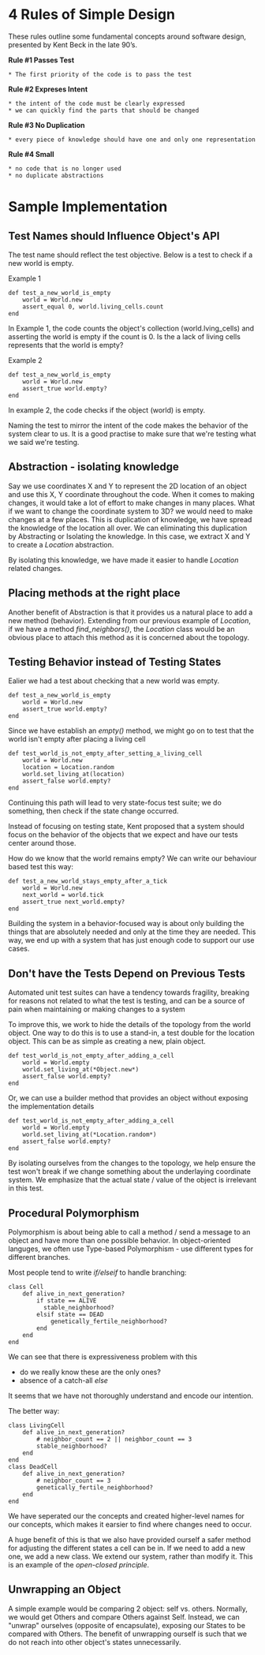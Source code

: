 # 4 Rules of Simple Design
These rules outline some fundamental concepts around software design, presented by Kent Beck in the late 90’s.

**Rule #1  Passes Test**

    * The first priority of the code is to pass the test
**Rule #2  Expreses Intent**

    * the intent of the code must be clearly expressed
    * we can quickly find the parts that should be changed

**Rule #3  No Duplication**

    * every piece of knowledge should have one and only one representation

**Rule #4  Small**

    * no code that is no longer used
    * no duplicate abstractions

# Sample Implementation

## Test Names should Influence Object's API
The test name should reflect the test objective.
Below is a test to check if a new world is empty. 

Example 1
```
def test_a_new_world_is_empty
    world = World.new
    assert_equal 0, world.living_cells.count
end
```
In Example 1, the code counts the object's collection (world.lving_cells) and asserting the world is empty if the count is 0.
Is the a lack of living cells represents that the world is empty?

Example 2
```
def test_a_new_world_is_empty
    world = World.new
    assert_true world.empty?
end
```
In example 2, the code checks if the object (world) is empty.

Naming the test to mirror the intent of the code makes the behavior of the system clear to us. It is a good practise to make sure that we're testing what we said we're testing.

## Abstraction - isolating knowledge
Say we use coordinates X and Y to represent the 2D location of an object and use this X, Y coordinate throughout the code. When it comes to making changes, it would take a lot of effort to make changes in many places.
What if we want to change the coordinate system to 3D? we would need to make changes at a few places. This is duplication of knowledge, we have spread the knowledge of the location all over. We can eliminating this duplication by Abstracting or Isolating the knowledge. In this case, we extract X and Y to create a *Location* abstraction.

By isolating this knowledge, we have made it easier to handle *Location* related changes. 

## Placing methods at the right place
Another benefit of Abstraction is that it provides us a natural place to add a new method (behavior). Extending from our previous example of *Location*, if we have a method *find_neighbors()*, the *Location* class would be an obvious place to attach this method as it is concerned about the topology. 

## Testing Behavior instead of Testing States
Ealier we had a test about checking that a new world was empty. 

```
def test_a_new_world_is_empty
    world = World.new
    assert_true world.empty?
end
```
Since we have establish an *empty()* method, we might go on to test that the world isn't empty after placing a living cell

```
def test_world_is_not_empty_after_setting_a_living_cell
    world = World.new
    location = Location.random
    world.set_living_at(location)
    assert_false world.empty?
end
```
Continuing this path will lead to very state-focus test suite; we do something, then check if the state change occurred.

Instead of focusing on testing state, Kent proposed that a system should focus on the behavior of the objects that we expect and have our tests center around those.

How do we know that the world remains empty?
We can write our behaviour based test this way:

```
def test_a_new_world_stays_empty_after_a_tick
    world = World.new
    next_world = world.tick
    assert_true next_world.empty?
end
```

Building the system in a behavior-focused way is about only building the things that are absolutely needed and only at the time they are needed. This way, we end up with a system that has just enough code to support our use cases.

## Don't have the Tests Depend on Previous Tests
Automated unit test suites can have a tendency towards fragility,
breaking for reasons not related to what the test is testing, and can be a source of pain when maintaining or making changes to a
system

To improve this, we work to hide the details of the topology from
the world object. One way to do this is to use a stand-in, a test
double for the location object. This can be as simple as creating a new, plain object.

```
def test_world_is_not_empty_after_adding_a_cell
    world = World.empty
    world.set_living_at(*Object.new*)
    assert_false world.empty?
end
```
Or, we can use a builder method that provides an object without exposing the implementation details

```
def test_world_is_not_empty_after_adding_a_cell
    world = World.empty
    world.set_living_at(*Location.random*)
    assert_false world.empty?
end
```
By isolating ourselves from the changes to the topology, we help ensure the test won't break if we change something about the underlaying coordinate system. We emphasize that the actual state / value of the object is irrelevant in this test.

## Procedural Polymorphism
Polymorphism is about being able to call a method / send a message to an object and have more than one possible behavior.
In object-oriented languges, we often use Type-based Polymorphism - use different types for different branches.

Most people tend to write *if/elseif* to handle branching:
```
class Cell
    def alive_in_next_generation?
        if state == ALIVE
          stable_neighborhood?
        elsif state == DEAD
            genetically_fertile_neighborhood?
        end
    end
end
```
We can see that there is expressiveness problem with this
* do we really know these are the only ones?
* absence of a catch-all *else*

It seems that we have not thoroughly understand and encode our intention.

The better way:
```
class LivingCell
    def alive_in_next_generation?
        # neighbor_count == 2 || neighbor_count == 3
        stable_neighborhood?
    end
end
class DeadCell
    def alive_in_next_generation?
        # neighbor_count == 3
        genetically_fertile_neighborhood?
    end
end
```
We have seperated our the concepts and created higher-level names for our concepts, which makes it earsier to find where changes need to occur. 

A huge benefit of this is that we also have provided ourself a safer method for adjusting the different states a cell can be in. If we need to add a new one, we add a new class. We extend our system, rather than modify it. This is an example of the *open-closed principle*.

## Unwrapping an Object
A simple example would be comparing 2 object: self vs. others. Normally, we would get Others and compare Others against Self.
Instead, we can "unwrap" ourselves (opposite of encapsulate), exposing our States to be compared with Others.
The benefit of unwrapping ourself is such that we do not reach into other object's states unnecessarily.
